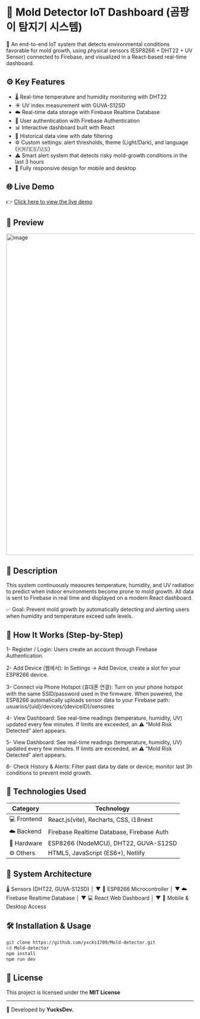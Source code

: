 # 🦠 Mold Detector IoT Dashboard (곰팡이 탐지기 시스템)

🚀 An end-to-end IoT system that detects environmental conditions favorable for mold growth, using physical sensors (ESP8266 + DHT22 + UV Sensor) connected to Firebase, and visualized in a React-based real-time dashboard.

## ⚙️ Key Features
- 🌡️ Real-time temperature and humidity monitoring with DHT22
- ☀️ UV index measurement with GUVA-S12SD
- ☁️ Real-time data storage with Firebase Realtime Database
- 👤 User authentication with Firebase Authentication
- 📊 Interactive dashboard built with React
- 📅 Historical data view with date filtering
- ⚙️ Custom settings: alert thresholds, theme (Light/Dark), and language (🇰🇷/🇪🇸/🇺🇸)
- ⚠️ Smart alert system that detects risky mold-growth conditions in the last 3 hours
- 📱 Fully responsive design for mobile and desktop

## 🌐 Live Demo

👉 [Click here to view the live demo](https://mold-detector.netlify.app/)


## 📸 Preview

<img width="743" height="861" alt="image" src="https://github.com/user-attachments/assets/8ffbd72d-4dee-45a1-8e2c-a27f4467c76d" />


## 📖 Description

This system continuously measures temperature, humidity, and UV radiation to predict when indoor environments become prone to mold growth.
All data is sent to Firebase in real time and displayed on a modern React dashboard.

✅ Goal: Prevent mold growth by automatically detecting and alerting users when humidity and temperature exceed safe levels.

## 🧾 How It Works (Step-by-Step)

1- Register / Login:
Users create an account through Firebase Authentication.

2- Add Device (웹에서):
In Settings → Add Device, create a slot for your ESP8266 device.

3- Connect via Phone Hotspot (휴대폰 연결):
Turn on your phone hotspot with the same SSID/password used in the firmware.
When powered, the ESP8266 automatically uploads sensor data to your Firebase path:
usuarios/{uid}/devices/{deviceID}/sensores

4- View Dashboard:
See real-time readings (temperature, humidity, UV) updated every few minutes.
If limits are exceeded, an ⚠️ “Mold Risk Detected” alert appears.

5- View Dashboard:
See real-time readings (temperature, humidity, UV) updated every few minutes.
If limits are exceeded, an ⚠️ “Mold Risk Detected” alert appears.

6- Check History & Alerts:
Filter past data by date or device; monitor last 3h conditions to prevent mold growth.

## 🧰 Technologies Used
| Category | Technology |
|----------|------------|
| 💻 Frontend | React.js(vite), Recharts, CSS, i18next |
| ☁️ Backend | Firebase Realtime Database, Firebase Auth |
| 📡 Hardware | ESP8266 (NodeMCU), DHT22, GUVA-S12SD |
| ⚙️ Others | HTML5, JavaScript (ES6+), Netlify |

## 📡 System Architecture

🌡️ Sensors (DHT22, GUVA-S12SD)
              │
              ▼
📶 ESP8266 Microcontroller
              │
              ▼
☁️ Firebase Realtime Database
              │
              ▼
💻 React Web Dashboard
              │
              ▼
📱 Mobile & Desktop Access

## 🛠️ Installation & Usage

```bash
git clone https://github.com/yxcks1709/Mold-detector.git
cd Mold-detector
npm install
npm run dev
```
## 📄 License

This project is licensed under the **MIT License**

---

📌 Developed by **YucksDev.**

